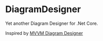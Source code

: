 # DiagramDesigner

Yet another Diagram Designer for .Net Core.


Inspired by [MVVM Diagram Designer](https://www.codeproject.com/Articles/484616/MVVM-Diagram-Designer)
